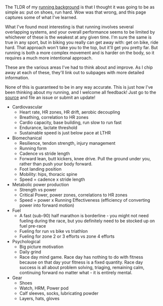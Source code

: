 The TLDR of my [running background](https://saeedn.github.io/running/background) is that I thought it was going to be as simple as: put on shoes, run hard. Wow was that wrong, and this page captures some of what I've learned.

What I've found most interesting is that running involves several overlapping systems, and your overall performance seems to be limited by whichever of these is the weakest at any given time. I'm sure the same is true in any sport, but in biking you really can get away with: get on bike, ride hard. That approach won't take you to the top, but it'll get you pretty far. But running is both a more complex movement and is harder on the body, so it requires a much more intentional approach.

These are the various areas I've had to think about and improve. As I chip away at each of these, they'll link out to subpages with more detailed information.

None of this is guaranteed to be in any way accurate. This is just how I've been thinking about my running, and I welcome all feedback! Just go to the [source](https://github.com/saeedn/running) and file an issue or submit an update!

* Cardiovascular
  * Heart rate, HR zones, HR drift, aerobic decoupling
  * Breathing, correlation to HR zones
  * Cardio capacity, base building, run slow to run fast
  * Endurance, lactate threshold
  * Sustainable speed is just below pace at LTHR
* Biomechanical
  * Resilience, tendon strength, injury management
  * Running form
  * Cadence vs stride length
  * Forward lean, butt kickers, knee drive. Pull the ground under you, rather than push your body forward.
  * Foot landing position
  * Mobility: hips, thoracic spine
  * Speed = cadence x stride length
* Metabolic power production
  * Strength vs power
  * Critical Power, power zones, correlations to HR zones
  * Speed = power x Running Effectiveness (efficiency of converting power into forward motion)
* Fuel
  * A fast (sub-90) half marathon is borderline - you might not need fueling during the race, but you definitely need to be stocked up on fuel pre-race
  * Fueling for run vs bike vs triathlon
  * Fueling for zone 2 or 3 efforts vs zone 4 efforts
* Psychological
  * Big picture motivation
  * Daily grind
  * Race day mind game. Race day has nothing to do with fitness because on that day your fitness is a fixed quantity. Race day success is all about problem solving, triaging, remaining calm, continuing forward no matter what - it is entirely mental.
* Gear
  * Shoes
  * Watch, HRM, Power pod
  * Calf sleeves, socks, lubricating powder
  * Layers, hats, gloves
